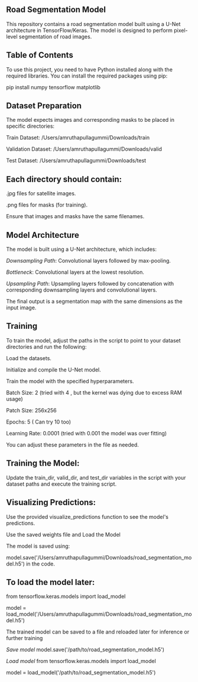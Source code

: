 ## Road Segmentation Model

This repository contains a road segmentation model built using a U-Net architecture in TensorFlow/Keras. The model is designed to perform pixel-level segmentation of road images.

## Table of Contents
To use this project, you need to have Python installed along with the required libraries. You can install the required packages using pip:

pip install numpy tensorflow matplotlib

## Dataset Preparation
The model expects images and corresponding masks to be placed in specific directories:

Train Dataset: /Users/amruthapullagummi/Downloads/train

Validation Dataset: /Users/amruthapullagummi/Downloads/valid

Test Dataset: /Users/amruthapullagummi/Downloads/test

## Each directory should contain:
.jpg files for satellite images.

.png files for masks (for training).

Ensure that images and masks have the same filenames.

## Model Architecture

The model is built using a U-Net architecture, which includes:

*Downsampling Path*: Convolutional layers followed by max-pooling. 

*Bottleneck*: Convolutional layers at the lowest resolution.

*Upsampling Path*: Upsampling layers followed by concatenation with corresponding downsampling layers and convolutional layers.

The final output is a segmentation map with the same dimensions as the input image.

## Training

To train the model, adjust the paths in the script to point to your dataset directories and run the following:

Load the datasets.

Initialize and compile the U-Net model.

Train the model with the specified hyperparameters.

Batch Size: 2 (tried with 4 , but the kernel was dying due to excess RAM usage)

Patch Size: 256x256 

Epochs: 5 ( Can try 10 too)

Learning Rate: 0.0001 (tried with 0.001 the model was over fitting)

You can adjust these parameters in the file as needed.


## Training the Model:

Update the train_dir, valid_dir, and test_dir variables in the script with your dataset paths and execute the training script.

## Visualizing Predictions:

Use the provided visualize_predictions function to see the model's predictions.

Use the saved weights file and Load the Model

The model is saved using:

model.save('/Users/amruthapullagummi/Downloads/road_segmentation_model.h5') in the code.

## To load the model later:

from tensorflow.keras.models import load_model

model = load_model('/Users/amruthapullagummi/Downloads/road_segmentation_model.h5')

The trained model can be saved to a file and reloaded later for inference or further training


*Save model*
model.save('/path/to/road_segmentation_model.h5')


*Load model*
from tensorflow.keras.models import load_model

model = load_model('/path/to/road_segmentation_model.h5')
